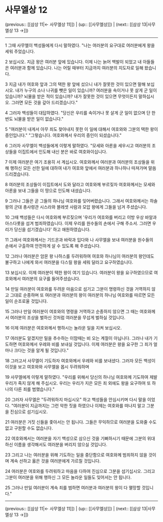 # 사무엘상 12

(previous:: [[삼상 11|← 사무엘상 11]]) | (up:: [[사무엘상]]) | (next:: [[삼상 13|사무엘상 13 →]])

***




1 
그때 사무엘이 백성들에게 다시 말하였다. "나는 여러분의 요구대로 여러분에게 왕을 세워 주었습니다. 



2 
보십시오. 지금 왕은 여러분 앞에 있습니다. 이제 나는 늙어 백발이 되었고 내 아들들은 여러분과 함께 있습니다. 나는 어릴 때부터 지금까지 여러분의 지도자로 일해 왔습니다. 



3 
지금 내가 여호와 앞과 그의 택한 왕 앞에 섰으니 내가 잘못한 것이 있으면 말해 보십시오. 내가 누구의 소나 나귀를 뺏은 일이 있습니까? 여러분을 속이거나 못 살게 군 일이 있습니까? 뇌물을 받은 적이 있습니까? 내가 잘못한 것이 있으면 무엇이든지 말하십시오. 그러면 모든 것을 갚아 드리겠습니다." 



4 
그러자 백성들이 대답하였다. "당신은 우리를 속이거나 못 살게 군 일이 없으며 단 한 번도 뇌물을 받은 일이 없습니다." 



5 
"여러분이 내게서 아무 죄도 찾아내지 못한 이 일에 대해서 여호와와 그분의 택한 왕이 증인입니다." "그렇습니다. 여호와께서 우리의 증인이 되셨습니다." 



6 
그러자 사무엘이 백성들에게 이렇게 말하였다. "모세와 아론을 세우시고 여러분의 조상들을 이집트에서 인도해 내신 분은 바로 여호와이십니다. 



7 
이제 여러분은 여기 조용히 서 계십시오. 여호와께서 여러분과 여러분의 조상들을 위해 행하신 모든 선한 일에 대하여 내가 여호와 앞에서 여러분과 하나하나 따져가며 말씀드리겠습니다. 



8 
여러분의 조상들이 이집트에서 도와 달라고 여호와께 부르짖자 여호와께서는 모세와 아론을 보내 그들을 이 땅으로 인도해 내셨습니다. 



9 
그러나 그들은 곧 그들의 하나님 여호와를 잊어버렸습니다. 그래서 여호와께서는 하솔 왕의 군대 총사령관 시스라와 블레셋 사람과 모압 왕에게 그들을 넘겨 주셨습니다. 



10 
그때 백성들은 다시 여호와께 부르짖으며 '우리가 여호와를 버리고 이방 우상 바알과 아스다롯을 섬겨 범죄하였습니다. 이제 우리를 원수들의 손에서 구해 주소서. 그러면 우리가 당신을 섬기겠습니다' 하고 애원하였습니다. 



11 
그래서 여호와께서는 기드온과 바락과 입다와 나 사무엘을 보내 여러분을 원수들의 손에서 구출하여 안전하게 살 수 있도록 해 주셨습니다. 



12 
그러나 여러분은 암몬 왕 나하스를 두려워하여 여호와 하나님이 여러분의 왕인데도 불구하고 나에게 와서 여러분을 다스릴 왕을 세워 달라고 요구하였습니다. 



13 
보십시오. 이제 여러분이 택한 왕이 여기 있습니다. 여러분이 왕을 요구하였으므로 여호와께서 여러분의 요구를 들어주셨습니다. 



14 
만일 여러분이 여호와를 두려운 마음으로 섬기고 그분이 명령하신 것을 거역하지 않고 그대로 순종하며 또 여러분과 여러분의 왕이 여러분의 하나님 여호와를 따르면 모든 일이 순조로울 것입니다. 



15 
그러나 만일 여러분이 여호와의 명령을 거역하고 순종하지 않으면 그 때는 여호와께서 여러분의 조상을 벌하신 것처럼 여러분을 무섭게 벌하실 것입니다. 



16 
이제 여러분은 여호와께서 행하시는 놀라운 일을 지켜 보십시오. 



17 
여러분도 알겠지만 밀을 추수하는 이맘때는 비 오는 계절이 아닙니다. 그러나 내가 기도하면 여호와께서 우레와 비를 보내실 것입니다. 이제 여러분은 왕을 요구한 그 죄가 얼마나 크다는 것을 알게 될 것입니다." 



18 
그러고서 사무엘이 기도하자 여호와께서 우레와 비를 보내셨다. 그러자 모든 백성이 이것을 보고 여호와와 사무엘을 몹시 두려워하며 



19 
사무엘에게 이렇게 말하였다. "우리를 위해서 당신의 하나님 여호와께 기도하여 제발 우리가 죽지 않게 해 주십시오. 우리는 우리가 지은 모든 죄 외에도 왕을 요구하여 또 하나의 다른 죄를 범했습니다." 



20 
그러자 사무엘은 "두려워하지 마십시오" 하고 백성들을 안심시키며 다시 말을 이었다. "여러분이 지금까지는 그런 악한 짓을 하였으나 이제는 여호와를 떠나지 말고 그분을 진심으로 섬기십시오. 



21 
여러분은 거짓 신들을 좇아서는 안 됩니다. 그들은 무익하므로 여러분을 도와줄 수도 없고 구원할 수도 없습니다. 



22 
여호와께서는 여러분을 자기 백성으로 삼으신 것을 기뻐하시기 때문에 그분의 위대하신 이름을 생각해서도 여러분을 버리지 않으실 것입니다. 



23 
그리고 나는 여러분을 위해 기도하는 일을 중단함으로 여호와께 범죄하지 않을 것이며 계속 선하고 옳은 것을 여러분에게 가르칠 것입니다. 



24 
여러분은 여호와를 두려워하고 마음을 다하여 진심으로 그분을 섬기십시오. 그리고 그분이 여러분을 위해 행하신 그 모든 놀라운 일들도 잊어서는 안 됩니다. 



25 
그러나 만일 여러분이 계속 죄를 범하면 여러분과 여러분의 왕이 다 멸망할 것입니다."

***

(previous:: [[삼상 11|← 사무엘상 11]]) | (up:: [[사무엘상]]) | (next:: [[삼상 13|사무엘상 13 →]])
